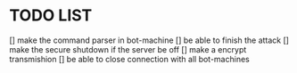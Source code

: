 # TODO LIST

[] make the command parser in bot-machine
[] be able to finish the attack
[] make the secure shutdown if the server be off
[] make a encrypt transmishion
[] be able to close connection with all bot-machines
